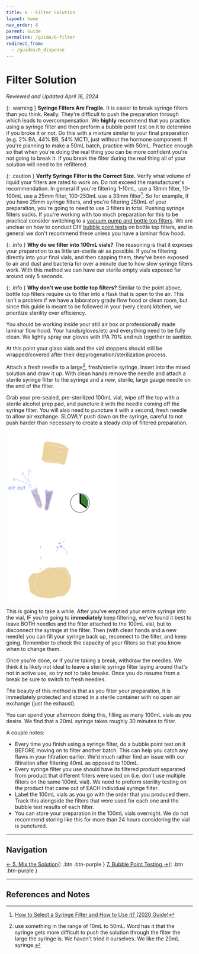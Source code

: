 ```yaml
---
title: 6 - Filter Solution
layout: home
nav_order: 6
parent: Guide
permalink: /guide/6-filter
redirect_from:
  - /guides/6_dispense
---
```


# Filter Solution

_Reviewed and Updated April 16, 2024_

{: .warning }
**Syringe Filters Are Fragile.** It is easier to break syringe filters than you think. Really. They're difficult to push the preparation through which leads to overcompensation. We **highly** recommend that you practice using a syringe filter and then preform a bubble point test on it to determine if you broke it or not. Do this with a mixture similar to your final preparation (e.g. 2% BA, 44% BB, 54% MCT), just without the hormone component. If you're planning to make a 50mL batch, practice with 50mL. Practice enough so that when you're doing the real thing you can be more confident you're not going to break it. If you break the filter during the real thing all of your solution will need to be refiltered.

{: .caution }
**Verify Syringe Filter is the Correct Size.** Verify what volume of liquid your filters are rated to work on. Do not exceed the manufacturer's recommendation. In general if you're filtering 1-10mL, use a 13mm filter, 10-100mL use a 25mm filter, 100-250mL use a 33mm filter[^3]. So for example, if you have 25mm syringe filters, and you're filtering 250mL of your preparation, you're going to need to use 3 filters in total. Pushing syringe filters sucks. If you're working with too much preparation for this to be practical consider switching to a [vacuum pump and bottle top filters]. We are unclear on how to conduct DIY [bubble point tests] on bottle top filters, and in general we don't recommend these unless you have a laminar flow hood.

{: .info }
**Why do we filter into 100mL vials?** The reasoning is that it exposes your preparation to as little un-sterile air as possible. If you're filtering directly into your final vials, and then capping them, they've been exposed to air and dust and bacteria for over a minute due to how slow syringe filters work. With this method we can have our sterile empty vials exposed for around only 5 seconds.

{: .info }
**Why don't we use bottle top filters?** Similar to the point above, bottle top filters require us to filter into a flask that is open to the air. This isn't a problem if we have a laboratory grade flow hood or clean room, but since this guide is meant to be followed in your (very clean) kitchen, we prioritize sterility over efficiency.

You should be working inside your still air box or professionally made laminar flow hood. Your hands/gloves/etc and everything need to be fully clean. We lightly spray our gloves with IPA 70% and rub together to sanitize.

At this point your glass vials and the vial stoppers should still be wrapped/covered after their depyrogenation/sterilization process.

Attach a fresh needle to a large[^1], fresh/sterile syringe. Insert into the mixed solution and draw it up. With clean hands remove the needle and attach a sterile syringe filter to the syringe and a _new_, sterile, large gauge needle on the end of the filter.

Grab your pre-sealed, pre-sterilized 100mL vial, wipe off the top with a sterile alcohol prep pad, and puncture it with the needle coming off the syringe filter. You will also need to puncture it with a second, fresh needle to allow air exchange. SLOWLY push down on the syringe, careful to not push harder than necessary to create a steady drip of filtered preparation.

<img src="/assets/images/two_needles.png" width="300px">

This is going to take a while. After you've emptied your entire syringe into the vial, IF you're going to **immediately** keep filtering, we've found it best to leave BOTH needles and the filter attached to the 100mL vial, but to disconnect the syringe at the filter. Then (with clean hands and a new needle) you can fill your syringe back up, reconnect to the filter, and keep going. Remember to check the capacity of your filters so that you know when to change them.

Once you're done, or if you're taking a break, withdraw the needles. We think it is likely not ideal to leave a sterile syringe filter laying around that's not in active use, so try not to take breaks. Once you do resume from a break be sure to switch to fresh needles.

The beauty of this method is that as you filter your preparation, it is immediately protected and stored in a sterile container with no open air exchange (just the exhaust).

You can spend your afternoon doing this, filling as many 100mL vials as you desire. We find that a 20mL syringe takes roughly 30 minutes to filter.

A couple notes:

- Every time you finish using a syringe filter, do a bubble point test on it BEFORE moving on to filter another batch. This can help you catch any flaws in your filtration earlier. We'd much rather find an issue with our filtration after filtering 40mL as opposed to 100mL.
- Every syringe filter you use should have its filtered product separated from product that different filters were used on (i.e. don't use multiple filters on the same 100mL vial). We need to preform sterility testing on the product that came out of EACH individual syringe filter.
- Label the 100mL vials as you go with the order that you produced them. Track this alongside the filters that were used for each one and the bubble test results of each filter.
- You can store your preparation in the 100mL vials overnight. We do not recommend storing like this for more than 24 hours considering the vial is punctured.

---

## Navigation

[&larr; 5. Mix the Solution]{: .btn .btn-purple }
[7. Bubble Point Testing &rarr;]{: .btn .btn-purple }

---

## References and Notes

[^1]: use something in the range of 10mL to 50mL. Word has it that the syringe gets more difficult to push the solution through the filter the large the syringe is. We haven't tried it ourselves. We like the 20mL syringe.
[^3]: [How to Select a Syringe Filter and How to Use it? (2020 Guide)](https://airekacells.com/blog/syringe-filter)

[vacuum pump and bottle top filters]: /topics/bulk_filtration
[bubble point tests]: /guide/7-bubble-point
[&larr; 5. Mix the Solution]: /guide/5-mix
[7. Bubble Point Testing &rarr;]: /guide/7-bubble-point
